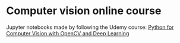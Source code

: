 # Computer vision online course

Jupyter notebooks made by following the Udemy course: [Python for Computer Vision with OpenCV and Deep Learning](https://www.udemy.com/course/python-for-computer-vision-with-opencv-and-deep-learning)
